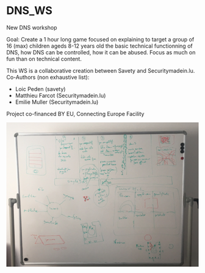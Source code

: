 # DNS_WS
New DNS workshop

Goal:
Create a 1 hour long game focused on explaining to target a group of 16 (max) children ageds 8-12 years old the basic technical functionning of DNS, how DNS can be controlled, how it can be abused. Focus as much on fun than on technical content.

This WS is a collaborative creation between Savety and Securitymadein.lu. 
Co-Authors (non exhaustive list): 
- Loic Peden (savety)
- Matthieu Farcot (Securitymadein.lu)
- Emilie Muller (Securitymadein.lu)

Project co-financed BY EU, Connecting Europe Facility

<img src="Brainstorm.jpg">
